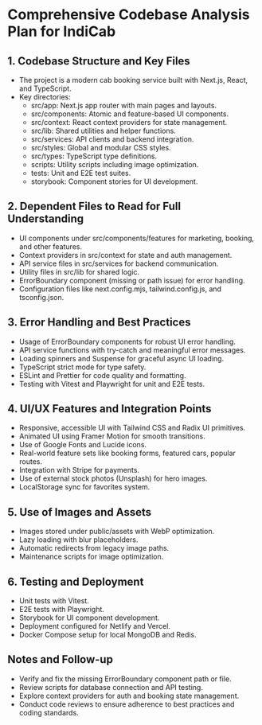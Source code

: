 # Comprehensive Codebase Analysis Plan for IndiCab

## 1. Codebase Structure and Key Files
- The project is a modern cab booking service built with Next.js, React, and TypeScript.
- Key directories:
  - src/app: Next.js app router with main pages and layouts.
  - src/components: Atomic and feature-based UI components.
  - src/context: React context providers for state management.
  - src/lib: Shared utilities and helper functions.
  - src/services: API clients and backend integration.
  - src/styles: Global and modular CSS styles.
  - src/types: TypeScript type definitions.
  - scripts: Utility scripts including image optimization.
  - tests: Unit and E2E test suites.
  - storybook: Component stories for UI development.

## 2. Dependent Files to Read for Full Understanding
- UI components under src/components/features for marketing, booking, and other features.
- Context providers in src/context for state and auth management.
- API service files in src/services for backend communication.
- Utility files in src/lib for shared logic.
- ErrorBoundary component (missing or path issue) for error handling.
- Configuration files like next.config.mjs, tailwind.config.js, and tsconfig.json.

## 3. Error Handling and Best Practices
- Usage of ErrorBoundary components for robust UI error handling.
- API service functions with try-catch and meaningful error messages.
- Loading spinners and Suspense for graceful async UI loading.
- TypeScript strict mode for type safety.
- ESLint and Prettier for code quality and formatting.
- Testing with Vitest and Playwright for unit and E2E tests.

## 4. UI/UX Features and Integration Points
- Responsive, accessible UI with Tailwind CSS and Radix UI primitives.
- Animated UI using Framer Motion for smooth transitions.
- Use of Google Fonts and Lucide icons.
- Real-world feature sets like booking forms, featured cars, popular routes.
- Integration with Stripe for payments.
- Use of external stock photos (Unsplash) for hero images.
- LocalStorage sync for favorites system.

## 5. Use of Images and Assets
- Images stored under public/assets with WebP optimization.
- Lazy loading with blur placeholders.
- Automatic redirects from legacy image paths.
- Maintenance scripts for image optimization.

## 6. Testing and Deployment
- Unit tests with Vitest.
- E2E tests with Playwright.
- Storybook for UI component development.
- Deployment configured for Netlify and Vercel.
- Docker Compose setup for local MongoDB and Redis.

## Notes and Follow-up
- Verify and fix the missing ErrorBoundary component path or file.
- Review scripts for database connection and API testing.
- Explore context providers for auth and booking state management.
- Conduct code reviews to ensure adherence to best practices and coding standards.
